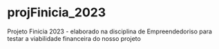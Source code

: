 # projFinicia_2023
 Projeto Finicia 2023 - elaborado na disciplina de Empreendedoriso para testar a viabilidade financeira do nosso projeto
